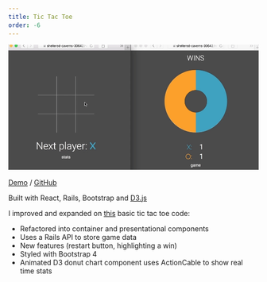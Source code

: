 ```yaml
---
title: Tic Tac Toe
order: -6
---
```


[![Tic Tac Toe](/assets/react_tic_tac_toe.gif)](https://sheltered-caverns-30642.herokuapp.com/)

[Demo](https://sheltered-caverns-30642.herokuapp.com/) / [GitHub](https://github.com/ash106/tic-tac-toe)

Built with React, Rails, Bootstrap and [D3.js](https://d3js.org/)

I improved and expanded on [this](https://facebook.github.io/react/tutorial/tutorial.html) basic tic tac toe code:

- Refactored into container and presentational components
- Uses a Rails API to store game data
- New features (restart button, highlighting a win)
- Styled with Bootstrap 4
- Animated D3 donut chart component uses ActionCable to show real time stats

